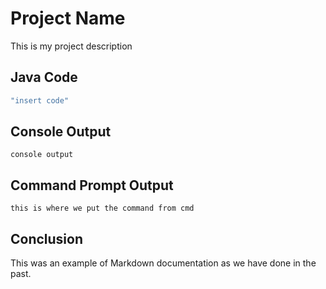 # Project Name
This is my project description

## Java Code
```java
"insert code"
```

## Console Output
```
console output
```

## Command Prompt Output
```
this is where we put the command from cmd 
```

## Conclusion
This was an example of Markdown documentation as we have done in the past.
